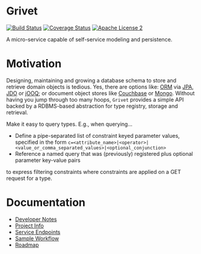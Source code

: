 # Grivet 
[![Build Status](https://travis-ci.org/fastnsilver/grivet.svg)](https://travis-ci.org/fastnsilver/grivet)
[![Coverage Status](https://coveralls.io/repos/fastnsilver/grivet/badge.svg?branch=master&service=github)](https://coveralls.io/github/fastnsilver/grivet?branch=master)
[![Apache License 2](https://img.shields.io/badge/license-ASF2-blue.svg)](https://www.apache.org/licenses/LICENSE-2.0.txt)

A micro-service capable of self-service modeling and persistence.


# Motivation

Designing, maintaining and growing a database schema to store and retrieve domain objects is tedious. Yes, there are options like: [ORM](http://www.yegor256.com/2014/12/01/orm-offensive-anti-pattern.html) via [JPA](https://jcp.org/aboutJava/communityprocess/final/jsr338/index.html), [JDO](https://jcp.org/aboutJava/communityprocess/mrel/jsr243/index3.html) or [jOOQ](http://www.jooq.org/); or document object stores like [Couchbase](http://www.couchbase.com/nosql-databases/couchbase-server) or [Mongo](https://docs.mongodb.org/manual/).  Without having you jump through too many hoops, `Grivet` provides a simple API backed by a RDBMS-based abstraction for type registry, storage and retrieval. 

Make it easy to query types.  E.g., when querying...

* Define a pipe-separated list of constraint keyed parameter values, specified in the form `c=<attribute_name>|<operator>|<value_or_comma_separated_values>|<optional_conjunction>`
* Reference a named query that was (previously) registered plus optional parameter key-value pairs 

to express filtering constraints where constraints are applied on a GET request for a type.


# Documentation

* [Developer Notes](docs/DEV_NOTES.md)
* [Project Info](http://fastnsilver.github.io/grivet/project-info.html)
* [Service Endpoints](docs/ENDPOINTS.md)
* [Sample Workflow](docs/WORKFLOW.md)
* [Roadmap](docs/ROADMAP.md)
